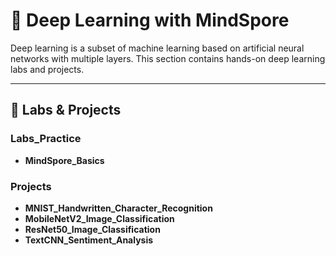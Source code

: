 # 🧠 Deep Learning with MindSpore

Deep learning is a subset of machine learning based on artificial neural networks with multiple layers.
This section contains hands-on deep learning labs and projects.

---

## 🧪 Labs & Projects

### Labs_Practice

- **MindSpore_Basics**

### Projects

- **MNIST_Handwritten_Character_Recognition**
- **MobileNetV2_Image_Classification**
- **ResNet50_Image_Classification**
- **TextCNN_Sentiment_Analysis**
